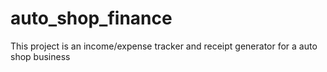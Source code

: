 # auto_shop_finance

This project is an income/expense tracker and receipt generator for a auto shop business
